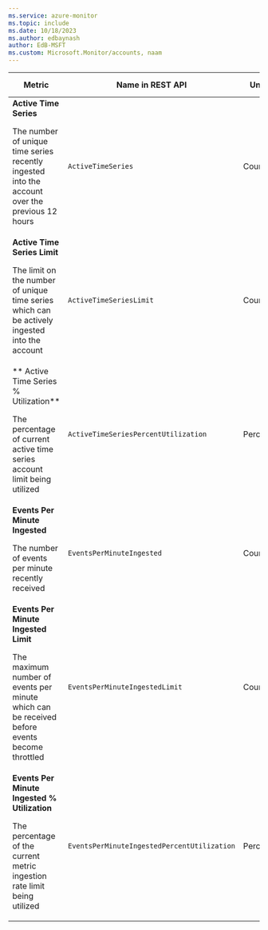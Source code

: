 ```yaml
---
ms.service: azure-monitor
ms.topic: include
ms.date: 10/18/2023
ms.author: edbaynash
author: EdB-MSFT
ms.custom: Microsoft.Monitor/accounts, naam
---
```

<!--
NOTE:  This content is automatically generated using API calls to Azure. 
Any edits made on these files will be overwritten in the next run of the script. 
There is no benefit in editing these files directly.  
-->
  
  
|Metric|Name in REST API|Unit|Aggregation|Dimensions|Time Grains|DS Export|
|---|---|---|---|---|---|---|
|**Active Time Series**<p><p> The number of unique time series recently ingested into the account over the previous 12 hours |`ActiveTimeSeries` |Count |Maximum |`StampColor`|PT1M |No|
|**Active Time Series Limit**<p><p>The limit on the number of unique time series which can be actively ingested into the account |`ActiveTimeSeriesLimit` |Count |Maximum |`StampColor`|PT1M |No|
|** Active Time Series % Utilization**<p><p>The percentage of current active time series account limit being utilized |`ActiveTimeSeriesPercentUtilization` |Percent |Average |`StampColor`|PT1M |No|
|**Events Per Minute Ingested**<p><p>The number of events per minute recently received |`EventsPerMinuteIngested` |Count |Maximum |`StampColor`|PT1M |No|
|**Events Per Minute Ingested Limit**<p><p>The maximum number of events per minute which can be received before events become throttled |`EventsPerMinuteIngestedLimit` |Count |Maximum |`StampColor`|PT1M |No|
|**Events Per Minute Ingested % Utilization**<p><p>The percentage of the current metric ingestion rate limit being utilized |`EventsPerMinuteIngestedPercentUtilization` |Percent |Average |`StampColor`|PT1M |No|